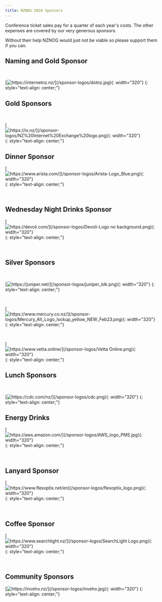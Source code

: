 ```yaml
---
title: NZNOG 2024 Sponsors
---
```


Conference ticket sales pay for a quarter of each year's costs. The other expenses are covered by our very generous sponsors.

Without their help NZNOG would just not be viable so please support them if you can.


## Naming and Gold Sponsor

<br />

[![https://internetnz.nz/](/sponsor-logos/dotnz.jpg){: width="320"}](https://internetnz.nz/)
{: style="text-align: center;"}

## Gold Sponsors

<br />

[![https://ix.nz/](/sponsor-logos/NZ%20Internet%20Exchange%20logo.png){: width="320"}](https://ix.nz/)
{: style="text-align: center;"}



## Dinner Sponsor

[![https://www.arista.com/](/sponsor-logos/Arista-Logo_Blue.png){: width="320"}](https://www.arista.com/)
{: style="text-align: center;"}

<br />

## Wednesday Night Drinks Sponsor

[![https://devoli.com/](/sponsor-logos/Devoli-Logo no background.png){: width="320"}](https://devoli.com/)
{: style="text-align: center;"}

<br />


## Silver Sponsors


<br />

[![https://juniper.net/](/sponsor-logos/juniper_blk.png){: width="320"}](https://juniper.net/)
{: style="text-align: center;"}

<br />

[![https://www.mercury.co.nz/](/sponsor-logos/Mercury_Alt_Logo_lockup_yellow_NEW_Feb23.png){: width="320"}](https://www.mercury.co.nz/)
{: style="text-align: center;"}


<br />

[![https://www.vetta.online/](/sponsor-logos/Vetta Online.png){: width="320"}](https://www.vetta.online/)
{: style="text-align: center;"}



## Lunch Sponsors

<br />

[![https://cdc.com/nz/](/sponsor-logos/cdc.png){: width="320"}](https://cdc.com/nz/)
{: style="text-align: center;"}

## Energy Drinks

[![https://aws.amazon.com/](/sponsor-logos/AWS_logo_PMS.jpg){: width="320"}](https://aws.amazon.com/)
{: style="text-align: center;"}

<br />

## Lanyard Sponsor

[![https://www.flexoptix.net/en](/sponsor-logos/flexoptix_logo.png){: width="320"}](https://www.flexoptix.net/en)
{: style="text-align: center;"}

<br />


## Coffee Sponsor

[![https://www.searchlight.nz/](/sponsor-logos/SearchLight Logo.png){: width="320"}](https://www.searchlight.nz/)
{: style="text-align: center;"}

<br />


## Community Sponsors

[![https://inveho.nz/](/sponsor-logos/inveho.jpg){: width="320"}](https://inveho.nz/)
{: style="text-align: center;"}

<br />
